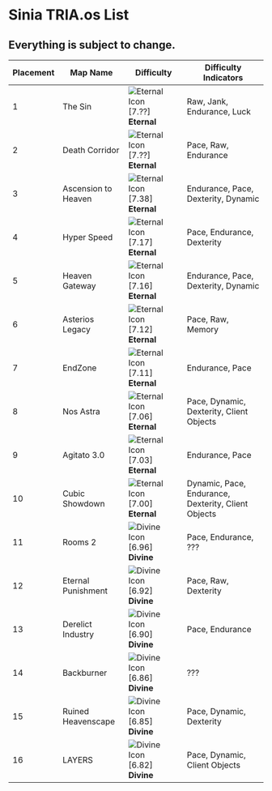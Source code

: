 # Sinia TRIA.os List
## Everything is subject to change.

| Placement | Map Name            | Difficulty     | Difficulty Indicators                               |
| --------- | ------------------- | -------------- | --------------------------------------------------- |
| 1         | The Sin             | ![Eternal Icon](https://cdn.discordapp.com/attachments/1327436582780796971/1327687167111073793/MGu3KXF.png?ex=6783f887&is=6782a707&hm=4b9641e197457cfd215f7367b9d1c8c9079ec2eef41089c6a920df5fc48ebbd9&) [7.??] **Eternal** | Raw, Jank, Endurance, Luck                          |
| 2         | Death Corridor      | ![Eternal Icon](https://cdn.discordapp.com/attachments/1327436582780796971/1327687167111073793/MGu3KXF.png?ex=6783f887&is=6782a707&hm=4b9641e197457cfd215f7367b9d1c8c9079ec2eef41089c6a920df5fc48ebbd9&)  [7.??] **Eternal** | Pace, Raw, Endurance                                |
| 3         | Ascension to Heaven | ![Eternal Icon](https://cdn.discordapp.com/attachments/1327436582780796971/1327687167111073793/MGu3KXF.png?ex=6783f887&is=6782a707&hm=4b9641e197457cfd215f7367b9d1c8c9079ec2eef41089c6a920df5fc48ebbd9&)  [7.38] **Eternal** | Endurance, Pace, Dexterity, Dynamic                 |
| 4         | Hyper Speed         | ![Eternal Icon](https://cdn.discordapp.com/attachments/1327436582780796971/1327687167111073793/MGu3KXF.png?ex=6783f887&is=6782a707&hm=4b9641e197457cfd215f7367b9d1c8c9079ec2eef41089c6a920df5fc48ebbd9&)  [7.17] **Eternal** | Pace, Endurance, Dexterity                          |
| 5         | Heaven Gateway      | ![Eternal Icon](https://cdn.discordapp.com/attachments/1327436582780796971/1327687167111073793/MGu3KXF.png?ex=6783f887&is=6782a707&hm=4b9641e197457cfd215f7367b9d1c8c9079ec2eef41089c6a920df5fc48ebbd9&)  [7.16] **Eternal** | Endurance, Pace, Dexterity, Dynamic                 |
| 6         | Asterios Legacy     | ![Eternal Icon](https://cdn.discordapp.com/attachments/1327436582780796971/1327687167111073793/MGu3KXF.png?ex=6783f887&is=6782a707&hm=4b9641e197457cfd215f7367b9d1c8c9079ec2eef41089c6a920df5fc48ebbd9&)  [7.12] **Eternal** | Pace, Raw, Memory                                   |
| 7         | EndZone             | ![Eternal Icon](https://cdn.discordapp.com/attachments/1327436582780796971/1327687167111073793/MGu3KXF.png?ex=6783f887&is=6782a707&hm=4b9641e197457cfd215f7367b9d1c8c9079ec2eef41089c6a920df5fc48ebbd9&)  [7.11] **Eternal** | Endurance, Pace                                     |
| 8         | Nos Astra           | ![Eternal Icon](https://cdn.discordapp.com/attachments/1327436582780796971/1327687167111073793/MGu3KXF.png?ex=6783f887&is=6782a707&hm=4b9641e197457cfd215f7367b9d1c8c9079ec2eef41089c6a920df5fc48ebbd9&)  [7.06] **Eternal** | Pace, Dynamic, Dexterity, Client Objects            |
| 9         | Agitato 3.0         | ![Eternal Icon](https://cdn.discordapp.com/attachments/1327436582780796971/1327687167111073793/MGu3KXF.png?ex=6783f887&is=6782a707&hm=4b9641e197457cfd215f7367b9d1c8c9079ec2eef41089c6a920df5fc48ebbd9&)  [7.03] **Eternal** | Endurance, Pace                                     |
| 10        | Cubic Showdown      | ![Eternal Icon](https://cdn.discordapp.com/attachments/1327436582780796971/1327687167111073793/MGu3KXF.png?ex=6783f887&is=6782a707&hm=4b9641e197457cfd215f7367b9d1c8c9079ec2eef41089c6a920df5fc48ebbd9&)  [7.00] **Eternal** | Dynamic, Pace, Endurance, Dexterity, Client Objects |
| 11        | Rooms 2             | ![Divine Icon](https://cdn.discordapp.com/attachments/1327548822280474674/1327686811291746448/oKC6QjC.png?ex=6783f833&is=6782a6b3&hm=502b5ab4863e5109198fdfb52f2d7861343af167124b061678374aea8a45aec4&)[6.96] **Divine**  | Pace, Endurance, ???                                |
| 12        | Eternal Punishment  | ![Divine Icon](https://cdn.discordapp.com/attachments/1327548822280474674/1327686811291746448/oKC6QjC.png?ex=6783f833&is=6782a6b3&hm=502b5ab4863e5109198fdfb52f2d7861343af167124b061678374aea8a45aec4&)[6.92] **Divine**  | Pace, Raw, Dexterity                                |
| 13        | Derelict Industry   | ![Divine Icon](https://cdn.discordapp.com/attachments/1327548822280474674/1327686811291746448/oKC6QjC.png?ex=6783f833&is=6782a6b3&hm=502b5ab4863e5109198fdfb52f2d7861343af167124b061678374aea8a45aec4&)[6.90] **Divine**  | Pace, Endurance                                     |
| 14        | Backburner          | ![Divine Icon](https://cdn.discordapp.com/attachments/1327548822280474674/1327686811291746448/oKC6QjC.png?ex=6783f833&is=6782a6b3&hm=502b5ab4863e5109198fdfb52f2d7861343af167124b061678374aea8a45aec4&)[6.86] **Divine**  | ???                                                 |
| 15        | Ruined Heavenscape  | ![Divine Icon](https://cdn.discordapp.com/attachments/1327548822280474674/1327686811291746448/oKC6QjC.png?ex=6783f833&is=6782a6b3&hm=502b5ab4863e5109198fdfb52f2d7861343af167124b061678374aea8a45aec4&)[6.85] **Divine**  | Pace, Dynamic, Dexterity                            |
| 16        | LAYERS              | ![Divine Icon](https://cdn.discordapp.com/attachments/1327548822280474674/1327686811291746448/oKC6QjC.png?ex=6783f833&is=6782a6b3&hm=502b5ab4863e5109198fdfb52f2d7861343af167124b061678374aea8a45aec4&)[6.82] **Divine**  | Pace, Dynamic, Client Objects                       |
